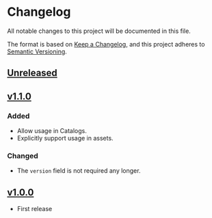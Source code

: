 # Changelog
All notable changes to this project will be documented in this file.

The format is based on [Keep a Changelog](https://keepachangelog.com/en/1.0.0/),
and this project adheres to [Semantic Versioning](https://semver.org/spec/v2.0.0.html).

## [Unreleased]

## [v1.1.0]

### Added

- Allow usage in Catalogs.
- Explicitly support usage in assets.

### Changed

- The `version` field is not required any longer.

## [v1.0.0]

- First release

[Unreleased]: <https://github.com/stac-extensions/version/compare/v1.1.0...HEAD>
[v1.1.0]: <https://github.com/stac-extensions/version/compare/v1.0.0...v1.1.0>
[v1.0.0]: <https://github.com/stac-extensions/version/tree/v1.0.0>
